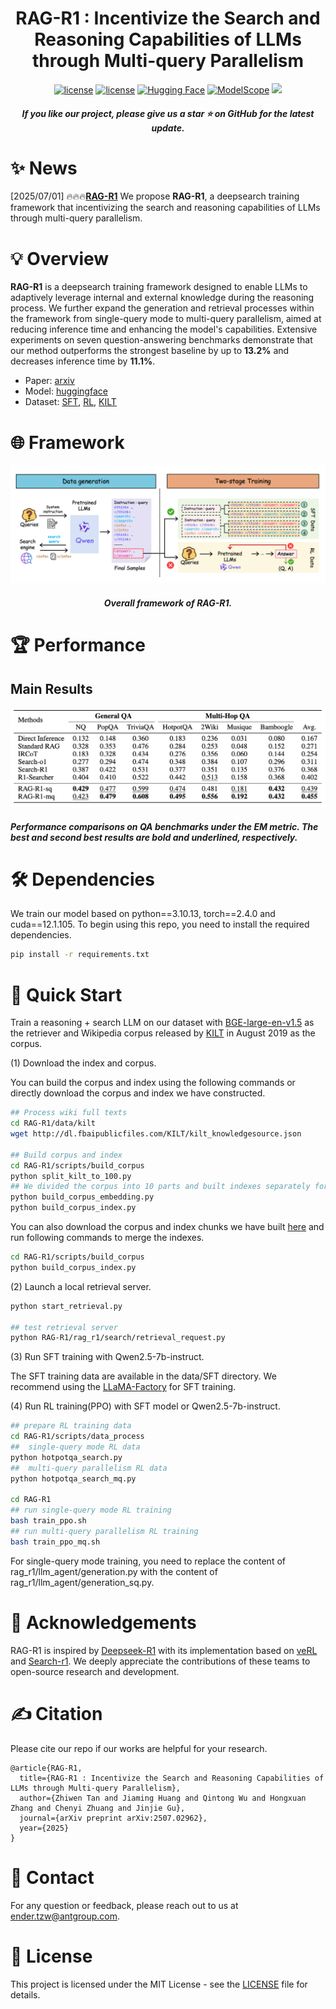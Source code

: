 <h1 align="center">RAG-R1 : Incentivize the Search and Reasoning Capabilities of LLMs through Multi-query Parallelism</h1>


<div align="center">
<a href="./LICENSE"><img src="https://img.shields.io/badge/Code_License-MIT-blue" alt="license"></a>
<a href="./LICENSE"><img src="https://img.shields.io/badge/Model_License-MIT-blue" alt="license"></a>
<a href="https://huggingface.co/collections/endertzw/rag-r1-68481d7694b3fca8b809aa29"><img alt="Hugging Face" src="https://img.shields.io/badge/%F0%9F%A4%97%20Hugging%20Face-blue?color=8A2BE2"></a>
<a href="https://modelscope.cn/collections/RAG-R1-65cea52ed2164f"><img alt="ModelScope" src="https://img.shields.io/badge/%F0%9F%A4%97%20ModelScope-blue?color=8A2BE2"></a>
<a href="https://arxiv.org/abs/2507.02962" target="_blank"><img src=https://img.shields.io/badge/arXiv-b5212f.svg?logo=arxiv></a>
</div>


<h5 align="center"> If you like our project, please give us a star ⭐ on GitHub for the latest update.</h5>

# ✨ News
[2025/07/01] 🔥🔥🔥[**RAG-R1**](https://github.com/inclusionAI/AgenticLearning/blob/main/RAG-R1/README.md) We propose **RAG-R1**, a deepsearch training framework that incentivizing the search and reasoning capabilities of LLMs through multi-query parallelism.

# 💡 Overview
**RAG-R1** is a deepsearch training framework designed to enable LLMs to adaptively leverage internal and external knowledge during the reasoning process. 
We further expand the generation and retrieval processes within the framework from single-query mode to multi-query parallelism, aimed at reducing inference time and enhancing the model's capabilities.
Extensive experiments on seven question-answering benchmarks demonstrate that our method outperforms the strongest baseline by up to **13.2%** and decreases inference time by **11.1%**.
- Paper: [arxiv](https://arxiv.org/abs/2507.02962)
- Model: [huggingface](https://huggingface.co/collections/endertzw/rag-r1-68481d7694b3fca8b809aa29)
- Dataset: [SFT](https://huggingface.co/datasets/endertzw/RAG-R1-SFT-data), [RL](https://huggingface.co/datasets/endertzw/RAG-R1-RL-data), [KILT](https://modelscope.cn/datasets/yaoyueduzhen/KILT)

# 🌐 Framework
![RAG-R1-framework](assets/RAG-R1.png)
<h5 align="center"> Overall framework of RAG-R1.</h5>

# 🏆 Performance
## Main Results
![RAG-R1-result](assets/RAG-R1-result.png)
<h5 align="left">Performance comparisons on QA benchmarks under the EM metric. The best and second
best results are bold and underlined, respectively.</h5>

# 🛠 Dependencies
We train our model based on python==3.10.13, torch==2.4.0 and cuda==12.1.105.
To begin using this repo, you need to install the required dependencies.
```bash
pip install -r requirements.txt
```

# 🚀 Quick Start
Train a reasoning + search LLM on our dataset with [BGE-large-en-v1.5](https://huggingface.co/BAAI/bge-large-en-v1.5) as the retriever and Wikipedia corpus released by [KILT](https://github.com/facebookresearch/KILT) in August 2019 as the corpus.

(1) Download the index and corpus.

You can build the corpus and index using the following commands or directly download the corpus and index we have constructed.
```bash
## Process wiki full texts
cd RAG-R1/data/kilt
wget http://dl.fbaipublicfiles.com/KILT/kilt_knowledgesource.json

## Build corpus and index
cd RAG-R1/scripts/build_corpus
python split_kilt_to_100.py
## We divided the corpus into 10 parts and built indexes separately for each to prevent memory overflow.
python build_corpus_embedding.py
python build_corpus_index.py
```

You can also download the corpus and index chunks we have built [here](https://modelscope.cn/datasets/yaoyueduzhen/KILT) and run following commands to merge the indexes. 
```bash
cd RAG-R1/scripts/build_corpus
python build_corpus_index.py
```

(2) Launch a local retrieval server.
```bash
python start_retrieval.py

## test retrieval server
python RAG-R1/rag_r1/search/retrieval_request.py
```

(3) Run SFT training with Qwen2.5-7b-instruct.

The SFT training data are available in the data/SFT directory. We recommend using the [LLaMA-Factory](https://github.com/hiyouga/LLaMA-Factory) for SFT training.

(4) Run RL training(PPO) with SFT model or Qwen2.5-7b-instruct.
```bash
## prepare RL training data
cd RAG-R1/scripts/data_process
##  single-query mode RL data
python hotpotqa_search.py
##  multi-query parallelism RL data
python hotpotqa_search_mq.py

cd RAG-R1
## run single-query mode RL training
bash train_ppo.sh
## run multi-query parallelism RL training
bash train_ppo_mq.sh
```
For single-query mode training, you need to replace the content of rag_r1/llm_agent/generation.py with the content of rag_r1/llm_agent/generation_sq.py.


# 🙏 Acknowledgements
RAG-R1 is inspired by [Deepseek-R1](https://github.com/deepseek-ai/DeepSeek-R1) with its implementation based on [veRL](https://github.com/volcengine/verl) and [Search-r1](https://github.com/PeterGriffinJin/Search-R1). We deeply appreciate the contributions of these teams to open-source research and development.

# ✍️ Citation
Please cite our repo if our works are helpful for your research.
```
@article{RAG-R1,
  title={RAG-R1 : Incentivize the Search and Reasoning Capabilities of LLMs through Multi-query Parallelism}, 
  author={Zhiwen Tan and Jiaming Huang and Qintong Wu and Hongxuan Zhang and Chenyi Zhuang and Jinjie Gu},
  journal={arXiv preprint arXiv:2507.02962},
  year={2025}
}
```

# 📧 Contact
For any question or feedback, please reach out to us at [ender.tzw@antgroup.com](mailto:ender.tzw@antgroup.com).

# 📄 License
This project is licensed under the MIT License - see the [LICENSE](LICENSE) file for details.

